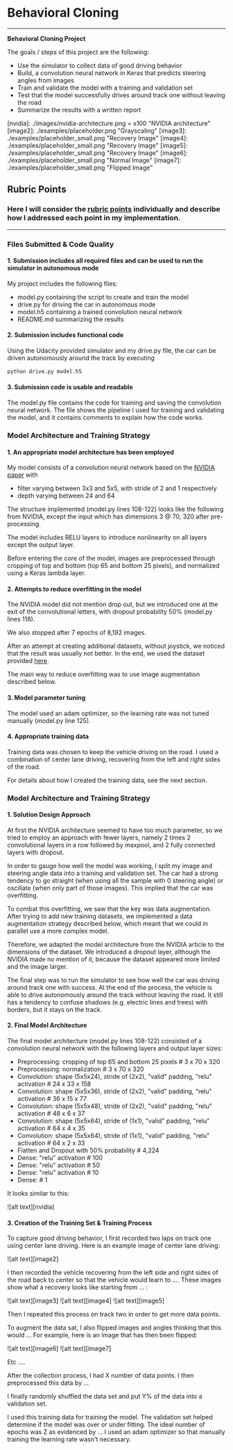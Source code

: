 # **Behavioral Cloning** 

---

**Behavioral Cloning Project**

The goals / steps of this project are the following:
* Use the simulator to collect data of good driving behavior
* Build, a convolution neural network in Keras that predicts steering angles from images
* Train and validate the model with a training and validation set
* Test that the model successfully drives around track one without leaving the road
* Summarize the results with a written report


[//]: # (Image References)

[nvidia]: ./images/nvidia-architecture.png = x100 "NVIDIA architecture"
[image2]: ./examples/placeholder.png "Grayscaling"
[image3]: ./examples/placeholder_small.png "Recovery Image"
[image4]: ./examples/placeholder_small.png "Recovery Image"
[image5]: ./examples/placeholder_small.png "Recovery Image"
[image6]: ./examples/placeholder_small.png "Normal Image"
[image7]: ./examples/placeholder_small.png "Flipped Image"

## Rubric Points
### Here I will consider the [rubric points](https://review.udacity.com/#!/rubrics/432/view) individually and describe how I addressed each point in my implementation.  

---
### Files Submitted & Code Quality

#### 1. Submission includes all required files and can be used to run the simulator in autonomous mode

My project includes the following files:
* model.py containing the script to create and train the model
* drive.py for driving the car in autonomous mode
* model.h5 containing a trained convolution neural network 
* README.md summarizing the results

#### 2. Submission includes functional code
Using the Udacity provided simulator and my drive.py file, the car can be driven autonomously around the track by executing 
```sh
python drive.py model.h5
```   

#### 3. Submission code is usable and readable

The model.py file contains the code for training and saving the convolution neural network. The file shows the pipeline I used for training and validating the model, and it contains comments to explain how the code works.

### Model Architecture and Training Strategy

#### 1. An appropriate model architecture has been employed

My model consists of a convolution neural network based on the [NVIDIA paper](https://images.nvidia.com/content/tegra/automotive/images/2016/solutions/pdf/end-to-end-dl-using-px.pdf) with
* filter varying between 3x3 and 5x5, with stride of 2 and 1 respectively
* depth varying between 24 and 64

The structure implemented (model.py lines 108-122) looks like the following from NVIDIA, except the input which has dimensions 3 @ 70, 320 after pre-processing.

The model includes RELU layers to introduce nonlinearity on all layers except the output layer.

Before entering the core of the model, images are preprocessed through cropping of top and bottom (top 65 and bottom 25 pixels), and normalized using a Keras lambda layer. 

#### 2. Attempts to reduce overfitting in the model

The NVIDIA model did not mention drop out, but we introduced one at the exit of the convolutional letters, with dropout probability 50% (model.py lines 118). 

We also stopped after 7 epochs of 8,192 images.

After an attempt at creating additional datasets, without joystick, we noticed that the result was usually not better. In the end, we used the dataset provided [here](https://d17h27t6h515a5.cloudfront.net/topher/2016/December/584f6edd_data/data.zip).

The main way to reduce overfitting was to use image augmentation described below.

#### 3. Model parameter tuning

The model used an adam optimizer, so the learning rate was not tuned manually (model.py line 125).

#### 4. Appropriate training data

Training data was chosen to keep the vehicle driving on the road. I used a combination of center lane driving, recovering from the left and right sides of the road.

For details about how I created the training data, see the next section. 

### Model Architecture and Training Strategy

#### 1. Solution Design Approach

At first the NVIDIA architecture seemed to have too much parameter, so we tried to employ an approach with fewer layers, namely 2 times 2 convolutional layers in a row followed by maxpool, and 2 fully connected layers with dropout.

In order to gauge how well the model was working, I split my image and steering angle data into a training and validation set. The car had a strong tendency to go straight (when using all the sample with 0 steering angle) or oscillate (when only part of those images). This implied that the car was overfitting.

To combat this overfitting, we saw that the key was data augmentation. After trying to add new training datasets, we implemented a data augmentation strategy described below, which meant that we could in parallel use a more complex model.

Therefore, we adapted the model architecture from the NVIDIA article to the dimensions of the dataset. We introduced a dropout layer, although the NVIDIA made no mention of it, because the dataset appeared more limited and the image larger.

The final step was to run the simulator to see how well the car was driving around track one with success. At the end of the process, the vehicle is able to drive autonomously around the track without leaving the road. It still has a tendency to confuse shadows (e.g. electric lines and trees) with borders, but it stays on the track.

#### 2. Final Model Architecture

The final model architecture (model.py lines 108-122) consisted of a convolution neural network with the following layers and output layer sizes:
* Preprocessing: cropping of top 65 and bottom 25 pixels # 3 x 70 x 320
* Preprocessing: normalization # 3 x 70 x 320
* Convolution: shape (5x5x24), stride of (2x2), "valid" padding, "relu" activation  # 24 x 33 x 158
* Convolution: shape (5x5x36), stride of (2x2), "valid" padding, "relu" activation  # 36 x 15 x 77
* Convolution: shape (5x5x48), stride of (2x2), "valid" padding, "relu" activation  # 48 x 6 x 37
* Convolution: shape (5x5x64), stride of (1x1), "valid" padding, "relu" activation  # 64 x 4 x 35
* Convolution: shape (5x5x64), stride of (1x1), "valid" padding, "relu" activation  # 64 x 2 x 33
* Flatten and Dropout with 50% probability # 4,224
* Dense: "relu" activation # 100
* Dense: "relu" activation # 50
* Dense: "relu" activation # 10
* Dense: # 1

It looks similar to this:

![alt text][nvidia]

#### 3. Creation of the Training Set & Training Process

To capture good driving behavior, I first recorded two laps on track one using center lane driving. Here is an example image of center lane driving:

![alt text][image2]

I then recorded the vehicle recovering from the left side and right sides of the road back to center so that the vehicle would learn to .... These images show what a recovery looks like starting from ... :

![alt text][image3]
![alt text][image4]
![alt text][image5]

Then I repeated this process on track two in order to get more data points.

To augment the data sat, I also flipped images and angles thinking that this would ... For example, here is an image that has then been flipped:

![alt text][image6]
![alt text][image7]

Etc ....

After the collection process, I had X number of data points. I then preprocessed this data by ...


I finally randomly shuffled the data set and put Y% of the data into a validation set. 

I used this training data for training the model. The validation set helped determine if the model was over or under fitting. The ideal number of epochs was Z as evidenced by ... I used an adam optimizer so that manually training the learning rate wasn't necessary.
